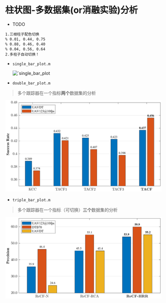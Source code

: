 # 柱状图-多数据集(or消融实验)分析

- TODO

```
1.三根柱子配色切换
% 0.01, 0.44, 0.75
% 0.88, 0.46, 0.40
% 0.04, 0.56, 0.64
2.多柱子自动切换！
```

- `single_bar_plot.m`

  ![`single_bar_plot](./single_bar_plot.png)

- `double_bar_plot.m`

> 多个跟踪器在一个指标**两个**数据集的分析

![double_bar_plot](./double_bar_plot.png)

- `triple_bar_plot.m`

> 多个跟踪器在一个指标（可切换）**三个**数据集的分析

![triple_bar_plot_prec](./triple_bar_plot_prec.png)